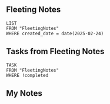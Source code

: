
## Fleeting Notes
```dataview
LIST
FROM "FleetingNotes"
WHERE created_date = date(2025-02-24) 
```

## Tasks from Fleeting Notes
```dataview
TASK
FROM "FleetingNotes"
WHERE !completed
```

## My Notes
